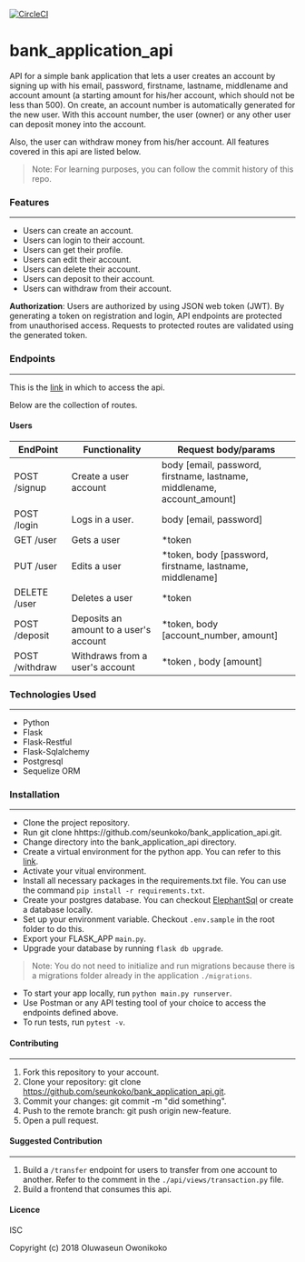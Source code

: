 [![CircleCI](https://circleci.com/gh/seunkoko/bank_application_api.svg?style=svg)](https://circleci.com/gh/seunkoko/bank_application_api)

# bank_application_api

API for a simple bank application that lets a user creates an account by signing up with his email, password, firstname, lastname, middlename and 
account amount (a starting amount for his/her account, which should not be less than 500). On create, an account number is automatically generated for the 
new user. With this account number, the user (owner) or any other user can deposit money into the account. 

Also, the user can withdraw money from his/her account. All features covered in this api are listed below.

> Note: For learning purposes, you can follow the commit history of this repo.

### Features
---

* Users can create an account.
* Users can login to their account.
* Users can get their profile.
* Users can edit their account.
* Users can delete their account.
* Users can deposit to their account.
* Users can withdraw from their account.

**Authorization**:
Users are authorized by using JSON web token (JWT).
By generating a token on registration and login, API endpoints are protected from unauthorised access.
Requests to protected routes are validated using the generated token.

### Endpoints
---

This is the [link](https://banking-app-api.herokuapp.com) in which to access the api. 

Below are the collection of routes.


#### Users
EndPoint          |   Functionality    |    Request body/params
------------------|--------------------|--------------------------------------------------------------
POST /signup     | Create a user account   | body [email, password, firstname, lastname, middlename, account_amount]
POST /login       | Logs in a user.    | body [email, password]        
GET /user      | Gets a user     | *token
PUT /user     | Edits a user   | *token, body [password, firstname, lastname, middlename]
DELETE /user  | Deletes a user | *token
POST /deposit | Deposits an amount to a user's account | *token, body [account_number, amount]
POST /withdraw | Withdraws from a user's account | *token , body [amount]


### Technologies Used
---

- Python
- Flask
- Flask-Restful
- Flask-Sqlalchemy
- Postgresql
- Sequelize ORM


### Installation
---

- Clone the project repository.
- Run git clone hhttps://github.com/seunkoko/bank_application_api.git.
- Change directory into the bank_application_api directory.
- Create a virtual environment for the python app. You can refer to this [link](https://packaging.python.org/guides/installing-using-pip-and-virtualenv/).
- Activate your vitual environment.
- Install all necessary packages in the requirements.txt file. You can use the command `pip install -r requirements.txt`.
- Create your postgres database. You can checkout [ElephantSql](https://www.elephantsql.com/) or create a database locally.
- Set up your environment variable. Checkout `.env.sample`  in the root folder to do this.
- Export your FLASK_APP `main.py`.
- Upgrade your database by running `flask db upgrade`.
> Note: You do not need to initialize and run migrations because there is a migrations folder already in the application `./migrations`.
- To start your app locally, run `python main.py runserver`.
- Use Postman or any API testing tool of your choice to access the endpoints defined above.
- To run tests, run `pytest -v`.


#### Contributing
---

1. Fork this repository to your account.
2. Clone your repository: git clone https://github.com/seunkoko/bank_application_api.git.
4. Commit your changes: git commit -m "did something".
5. Push to the remote branch: git push origin new-feature.
6. Open a pull request.


#### Suggested Contribution
---

1. Build a `/transfer` endpoint for users to transfer from one account to another. Refer to the comment in the `./api/views/transaction.py` file.
2. Build a frontend that consumes this api.

#### Licence
ISC

Copyright (c) 2018 Oluwaseun Owonikoko
